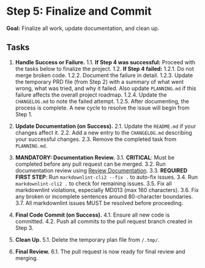 # Step 5: Finalize and Commit

**Goal:** Finalize all work, update documentation, and clean up.

## Tasks

1. **Handle Success or Failure.**
    1.1. **If Step 4 was successful:** Proceed with the tasks below to finalize the project.
    1.2. **If Step 4 failed:**
        1.2.1. Do not merge broken code.
        1.2.2. Document the failure in detail.
        1.2.3. Update the temporary PRD file (from Step 2) with a summary of what went wrong, what was tried, and why it failed.
               Also update `PLANNING.md` if this failure affects the overall project roadmap.
        1.2.4. Update the `CHANGELOG.md` to note the failed attempt.
        1.2.5. After documenting, the process is complete. A new cycle to resolve the issue will begin from Step 1.

2. **Update Documentation (on Success).**
    2.1. Update the `README.md` if your changes affect it.
    2.2. Add a new entry to the `CHANGELOG.md` describing your successful changes.
    2.3. Remove the completed task from `PLANNING.md`.

3. **MANDATORY: Documentation Review.**
    3.1. **CRITICAL**: Must be completed before any pull request can be merged.
    3.2. Run documentation review using [Review Documentation](../commands/review-docs.md).
    3.3. **REQUIRED FIRST STEP**: Run `markdownlint-cli2 --fix .` to auto-fix issues.
    3.4. Run `markdownlint-cli2 .` to check for remaining issues.
    3.5. Fix all markdownlint violations, especially MD013 (max 160 characters).
    3.6. Fix any broken or incomplete sentences around 80-character boundaries.
    3.7. All markdownlint issues MUST be resolved before proceeding.

4. **Final Code Commit (on Success).**
    4.1. Ensure all new code is committed.
    4.2. Push all commits to the pull request branch created in Step 3.

5. **Clean Up.**
    5.1. Delete the temporary plan file from `/.tmp/`.

6. **Final Review.**
    6.1. The pull request is now ready for final review and merging.
